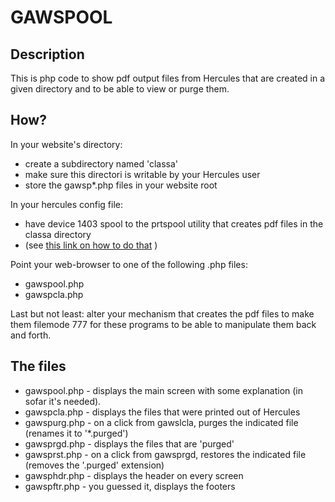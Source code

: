 # GAWSPOOL
## Description
This is php code to show pdf output files from Hercules that are created in a given directory and to be able to view or purge them.

## How?
In your website's directory:
- create a subdirectory named 'classa'
- make sure this directori is writable by your Hercules user
- store the gawsp*.php files in your website root

In your hercules config file: 
- have device 1403 spool to the prtspool utility that creates pdf files in the classa directory
- (see [this link on how to do that](http://nerd.gerardwassink.nl/s370/printing-to-pdf/) )

Point your web-browser to one of the following .php files:
* gawspool.php
* gawspcla.php

Last but not least: alter your mechanism that creates the pdf files to make them filemode 777 for these programs to be able to manipulate them back and forth.

## The files ##
- gawspool.php - displays the main screen with some explanation (in sofar it's needed).
- gawspcla.php - displays the files that were printed out of Hercules
- gawspurg.php - on a click from gawslcla, purges the indicated file (renames it to '*.purged')
- gawsprgd.php - displays the files that are 'purged'
- gawsprst.php - on a click from gawsprgd, restores the indicated file (removes the '.purged' extension)
- gawsphdr.php - displays the header on every screen
- gawspftr.php - you guessed it, displays the footers
